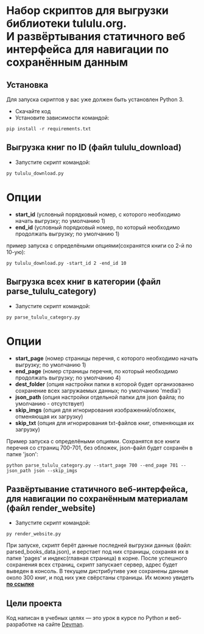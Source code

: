 # Набор скриптов для выгрузки библиотеки tululu.org. <br>И развёртывания статичного веб интерфейса для навигации по сохранённым данным

## Установка

Для запуска скриптов у вас уже должен быть установлен Python 3.

- Скачайте код
- Установите зависимости командой:
```
pip install -r requirements.txt
```

## Выгрузка книг по ID (файл tululu_download)

- Запустите скрипт командой: 
```
py tululu_download.py
```

# Опции

- **start_id** (условный порядковый номер, с которого необходимо начать выгрузку; по умолчанию 1)
- **end_id** (условный порядковый номер, по который необходимо продолжать выгрузку; по умолчанию 1)

пример запуска с определёными опциями(сохранятся книги со 2-й по 10-ую):
```
py tululu_download.py -start_id 2 -end_id 10
```


## Выгрузка всех книг в категории (файл parse_tululu_category)

- Запустите скрипт командой: 
```
py parse_tululu_category.py
```

# Опции

- **start_page** (номер страницы перечня, с которого необходимо начать выгрузку; по умолчанию 1)
- **end_page** (номер страницы перечня, по который необходимо продолжать выгрузку; по умолчанию 4)
- **dest_folder** (опция настройки папки в которой будет организованно сохранение всех загружаемых данных; по умолчанию 'media')
- **json_path** (опция настройки отдельной папки для json файла; по умолчанию - отсутствует)
- **skip_imgs** (опция для игнорирования изображений/обложек, отменяющая их загрузку)
- **skip_txt** (опция для игнорирования txt-файлов книг, отменяющая их загрузку)

Пример запуска с определёными опциями. Сохранятся все книги перечня со страниц 700-701, без обложек, json-файл будет сохранён в папке 'json':
```
python parse_tululu_category.py --start_page 700 --end_page 701 --json_path json --skip_imgs
```

## Развёртывание статичного веб-интерфейса, для навигации по сохранённым материалам (файл render_website)

- Запустите скрипт командой: 
```
py render_website.py
```
При запуске, скрипт берёт данные последней выгрузки данных (файл: parsed_books_data.json), и верстает под них страницы, сохраняя их в папке 'pages' и индекс(главная страница) в корне.
После успешного сохранения всех страниц, скрипт запускает сервер, адрес будет выведен в консоль.
В текущем дистрибутиве уже сохранены данные около 300 книг, и под них уже свёрстаны страницы. Их можно увидеть **[по ссылке](https://5nail000.github.io/website-layout_05_books-library-restyle/)**

## Цели проекта

Код написан в учебных целях — это урок в курсе по Python и веб-разработке на сайте [Devman](https://dvmn.org).
